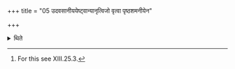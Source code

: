 +++
title = "05 उदवसानीययेष्ट्वान्यानृत्विजो वृत्वा पृष्ठशमनीयेन"

+++

<details><summary>थिते</summary>

5. After having performed the Udavasānīya-iṣṭi[^1] and having formally selected the priests they perform a Jyotiṣṭoma Agniṣṭoma-sacrifice with one thousand (cows as) gifts-the sacrifice which should pacify the Pr̥ṣṭhas (Pr̥ṣṭhaśamanīya).  

[^1]: For this see XIII.25.3.  
</details>
